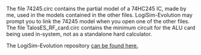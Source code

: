 The file 74245.circ contains the partial model of a 74HC245 IC, made by me, used in the models contained in the other files. LogiSim-Evolution may prompt you to link the 74245 model when you open one of the other files.<br>
The file TalosES_RF_card.circ contains the minimum circuit for the ALU card being used in-system, not as a standalone hard calculator.<br>
<p>
The LogiSim-Evolution repository <a href="https://github.com/logisim-evolution/logisim-evolution">can be found here.</a>
